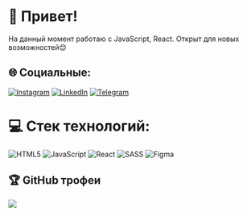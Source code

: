 # 💫 Привет!
На данный момент работаю с JavaScript, React. Открыт для новых возможностей😊


## 🌐 Социальные:
[![Instagram](https://img.shields.io/badge/Instagram-%23E4405F.svg?logo=Instagram&logoColor=white)](https://www.instagram.com/sinkvane/) 
[![LinkedIn](https://img.shields.io/badge/LinkedIn-%230077B5.svg?logo=linkedin&logoColor=white)](https://www.linkedin.com/in/nikita-topcheyev-905522276/) 
[![Telegram](https://img.shields.io/badge/-Telegram-red?color=blue&logo=telegram&logoColor=white)](https://t.me/nikitasinkvane)

# 💻 Стек технологий:
![HTML5](https://img.shields.io/badge/html5-%23E34F26.svg?style=for-the-badge&logo=html5&logoColor=white) ![JavaScript](https://img.shields.io/badge/javascript-%23323330.svg?style=for-the-badge&logo=javascript&logoColor=%23F7DF1E) ![React](https://img.shields.io/badge/react-%2320232a.svg?style=for-the-badge&logo=react&logoColor=%2361DAFB) ![SASS](https://img.shields.io/badge/SASS-hotpink.svg?style=for-the-badge&logo=SASS&logoColor=white) ![Figma](https://img.shields.io/badge/figma-%23F24E1E.svg?style=for-the-badge&logo=figma&logoColor=white)

## 🏆 GitHub трофеи
![](https://github-profile-trophy.vercel.app/?username=sinkvane&theme=radical&no-frame=false&no-bg=false&margin-w=4)

